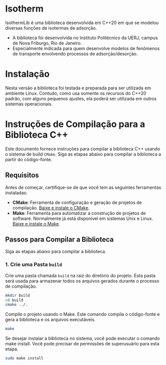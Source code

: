 # Isotherm
 
 IsothermLib é uma biblioteca desenvolvida em C++20 em que se modelou diversas funções de isotermas de adsorção.
 
 
- A biblioteca foi desenvolvida no Instituto Politécnico da UERJ, campus de Nova Friburgo, Rio de Janeiro.
- Especialmente indicada para quem desenvolve modelos de fenômenos de transporte envolvendo processos de adsorção/desorção.


# Instalação

Nesta versão a biblioteca foi testada e preparada para ser utilizada em ambiente Linux. Contudo, como usa somente os recursos do C++20 padrão, com alguns pequenos ajustes, ela poderá ser utilizada em outros sistemas operacionais.

# Instruções de Compilação para a Biblioteca C++

Este documento fornece instruções para compilar a biblioteca C++ usando o sistema de build `CMake`. Siga as etapas abaixo para compilar a biblioteca a partir do código-fonte.

## Requisitos

Antes de começar, certifique-se de que você tem as seguintes ferramentas instaladas:

- **CMake**: Ferramenta de configuração e geração de projetos de compilação. [Baixe e instale o CMake](https://cmake.org/download/).
- **Make**: Ferramenta para automatizar a construção de projetos de software. Normalmente já está disponível em sistemas Unix e Linux. [Baixe e instale o Make](https://www.gnu.org/software/make/).

## Passos para Compilar a Biblioteca

Siga as etapas abaixo para compilar a biblioteca.

### 1. Crie uma Pasta `build`

Crie uma pasta chamada `build` na raiz do diretório do projeto. Esta pasta será usada para armazenar todos os arquivos gerados durante o processo de compilação.

```sh
mkdir build
cd build
cmake ../.
```

Compile o projeto usando o Make. Este comando compila o código-fonte e gera a biblioteca e os arquivos executáveis.
```sh
make
```
Se desejar instalar a biblioteca no sistema, você pode executar o comando make install. Você pode precisar de permissões de superusuário para esta etapa.
```sh
sudo make install
```